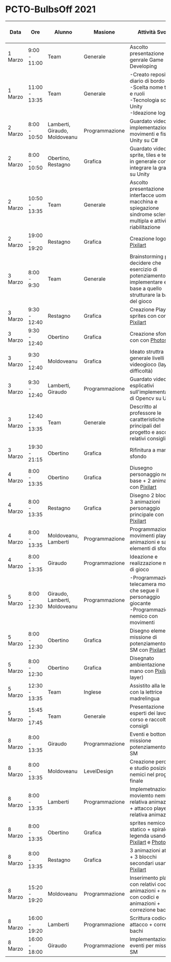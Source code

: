 # PCTO-BulbsOff 2021

Data | Ore | Alunno | Masione | Attività Svolta | Visto del Tutor | Note
| - | - | - | - | - | - | - |
| 1 Marzo | 9:00 - 11:00 | Team | Generale | Ascolto presentazione genrale Game Developing | |
| 1 Marzo | 11:00 - 13:35 | Team | Generale | -Creato repository e diario di bordo<br>-Scelta nome team e ruoli<br>-Tecnologia scelta: Unity<br>-Ideazione logo | |
| 2 Marzo | 8:00 - 10:50 | Lamberti, Giraudo, Moldoveanu | Programmazione | Guardato video su implementazione movimenti e fisica Unity su C# | |
| 2 Marzo | 8:00 - 10:50 | Obertino, Restagno | Grafica | Guardato video su sprite, tiles e texture, in generale come integrare la grafica su Unity | |
| 2 Marzo | 10:50 - 13:35 | Team | Generale | Ascolto presentazione interfacce uomo macchina e spiegazione sindrome sclerosi multipla e attività di riabilitazione | |
| 2 Marzo | 19:00 - 19:20 | Restagno | Grafica | Creazione logo con [Pixilart](https://www.pixilart.com/) | |
| 3 Marzo | 8:00 - 9:30 | Team | Generale | Brainstorming per decidere che esercizio di potenziamento implementare e in base a quello strutturare la base del gioco | |
| 3 Marzo | 9:30 - 12:40 | Restagno | Grafica | Creazione Player sprites con con [Pixilart](https://www.pixilart.com/) | |
| 3 Marzo | 9:30 - 12:40 | Obertino | Grafica | Creazione sfondo con con [Photoshop](https://www.photoshop.com/en) | |
| 3 Marzo | 9:30 - 12:40 | Moldoveanu | Grafica | Ideato struttra generale livelli del videogioco (layer di difficoltà) | |
| 3 Marzo | 9:30 - 12:40 | Lamberti, Giraudo | Programmazione | Guardato video esplicativi sull'implementazione di Opencv su Unity | |
| 3 Marzo | 12:40 - 13:35 | Team | Generale | Descritto al professore le caratteristiche principali del progetto e ascoltato i relativi consigli | |
| 3 Marzo | 19:30 - 21:15 | Obertino | Grafica | Rifinitura a mano sfondo | |
| 4 Marzo | 8:00 - 13:35 | Obertino | Grafica | Diusegno personaggio nemico base + 2 animazioni con [Pixilart](https://www.pixilart.com/) | |
| 4 Marzo | 8:00 - 13:35 | Restagno | Grafica | Disegno 2 blocchi + 3 animazioni personaggio principale con [Pixilart](https://www.pixilart.com/) | |
| 4 Marzo | 8:00 - 13:35 | Moldoveanu, Lamberti | Programmazione | Programmazione movimenti player, animazioni e salto + elementi di sfondo | |
| 4 Marzo | 8:00 - 13:35 | Giraudo | Programmazione | Ideazione e realizzazione menù di gioco | |
| 5 Marzo | 8:00 - 12:30 | Giraudo, Lamberti, Moldoveanu | Programmazione | -Programmazione telecamera mobile che segue il personaggio giocante<br>-Programmazione nemico con movimenti | |
| 5 Marzo | 8:00 - 12:30 | Obertino | Grafica | Disegno elementi missione di potenziamento per SM con [Pixilart](https://www.pixilart.com/) | |
| 5 Marzo | 8:00 - 12:30 | Obertino | Grafica | Disegnato ambientazione a mano con [Pixilart](https://www.pixilart.com/) (8  layer) | |
| 5 Marzo | 12:30 - 13:35 | Team | Inglese | Assistito alla lezione con la lettrice madrelingua | |
| 5 Marzo | 15:45 - 17:45 | Team | Generale | Presentazione ad esperti dei lavori in corso e raccolta consigli | |
| 8 Marzo | 8:00 - 13:35 | Giraudo | Programmazione | Eventi e bottoni per missione potenziamento per SM | |
| 8 Marzo | 8:00 - 13:35 | Moldoveanu | LevelDesign | Creazione percorso e studio posizione nemici nel progetto finale | |
| 8 Marzo | 8:00 - 13:35 | Lamberti | Programmazione | Implemetnazione moviemto nemico e relativa animazione + attacco player e relativa animazione | |
| 8 Marzo | 8:00 - 13:35 | Obertino | Grafica | sprites nemico statico + spirale + legenda usando [Pixilart](https://www.pixilart.com/) e [Photoshop](https://www.photoshop.com/en) | |
| 8 Marzo | 8:00 - 13:35 | Restagno | Grafica | 3 animazioni attacco + 3 blocchi secondari usando [Pixilart](https://www.pixilart.com/) | |
| 8 Marzo | 15:20 - 19:20 | Moldoveanu | Programmazione | Inserimento player con relativi codici e animazioni + nemici con codici e animazioni + correzione bachi | |
| 8 Marzo | 16:00 - 19:20 | Lamberti | Programmazione | Scrittura codice attacco + correzione bachi | |
| 8 Marzo | 16:00 - 18:00 | Giraudo | Programmazione | Implementazione eventi per missione SM | |

